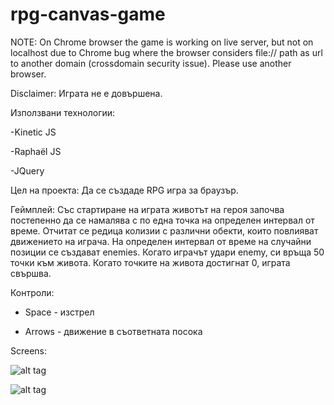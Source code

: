 # rpg-canvas-game
NOTE: On Chrome browser the game is working on live server, but not on localhost due to
Chrome bug where the browser considers file:// path as url to another domain (crossdomain
security issue). Please use another browser.

Disclaimer: Играта не е довършена.

Използвани технологии:

-Kinetic JS

-Raphaël JS

-JQuery

Цел на проекта: Да се създаде RPG игра за браузър.

Геймплей: Със стартиране на играта животът на героя започва постепенно да се
намалява с по една точка на определен интервал от време. Отчитат се редица колизии
с различни обекти, които повлияват движението на играча. На определен интервал от
време на случайни позиции се създават enemies. Когато играчът удари enemy, си
връща 50 точки към живота. Когато точките на живота достигнат 0, играта свършва.

Контроли:

* Space - изстрел

* Arrows - движение в съответната посока

Screens:

![alt tag](https://raw.github.com/Galya-IT/rpg-canvas-game/master/screens/gameplay.png)

![alt tag](https://raw.github.com/Galya-IT/rpg-canvas-game/master/screens/gameover.png)